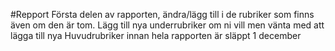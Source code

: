 #Repport
Första delen av rapporten, ändra/lägg till i de rubriker som finns även om den är tom. Lägg till nya underrubriker om ni vill men vänta med att lägga till nya Huvudrubriker innan hela rapporten är släppt 1 december
